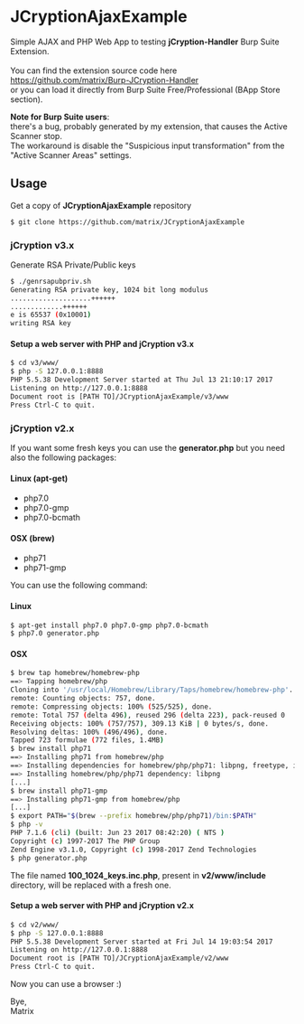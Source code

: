 # JCryptionAjaxExample
Simple AJAX and PHP Web App to testing **jCryption-Handler** Burp Suite Extension.
<br>
<br>
You can find the extension source code here
<br>
https://github.com/matrix/Burp-JCryption-Handler
<br>
or you can load it directly from Burp Suite Free/Professional (BApp Store section).

**Note for Burp Suite users**:
<br>
there's a bug, probably generated by my extension, that causes the Active Scanner stop.
<br>
The workaround is disable the "Suspicious input transformation" from the "Active Scanner Areas" settings.

## Usage
Get a copy of **JCryptionAjaxExample** repository
```sh
$ git clone https://github.com/matrix/JCryptionAjaxExample
```

### jCryption v3.x
Generate RSA Private/Public keys 
```sh
$ ./genrsapubpriv.sh
Generating RSA private key, 1024 bit long modulus
....................++++++
.............++++++
e is 65537 (0x10001)
writing RSA key
```
#### Setup a web server with PHP and jCryption v3.x
```sh
$ cd v3/www/
$ php -S 127.0.0.1:8888
PHP 5.5.38 Development Server started at Thu Jul 13 21:10:17 2017
Listening on http://127.0.0.1:8888
Document root is [PATH TO]/JCryptionAjaxExample/v3/www
Press Ctrl-C to quit.
```

### jCryption v2.x
If you want some fresh keys you can use the **generator.php** but you need also the following packages:
#### Linux (apt-get)
- php7.0
- php7.0-gmp
- php7.0-bcmath
#### OSX (brew)
- php71
- php71-gmp

You can use the following command:
#### Linux
```sh
$ apt-get install php7.0 php7.0-gmp php7.0-bcmath
$ php7.0 generator.php
```
#### OSX
```sh
$ brew tap homebrew/homebrew-php
==> Tapping homebrew/php
Cloning into '/usr/local/Homebrew/Library/Taps/homebrew/homebrew-php'...
remote: Counting objects: 757, done.
remote: Compressing objects: 100% (525/525), done.
remote: Total 757 (delta 496), reused 296 (delta 223), pack-reused 0
Receiving objects: 100% (757/757), 309.13 KiB | 0 bytes/s, done.
Resolving deltas: 100% (496/496), done.
Tapped 723 formulae (772 files, 1.4MB)
$ brew install php71
==> Installing php71 from homebrew/php
==> Installing dependencies for homebrew/php/php71: libpng, freetype, icu4c, jpeg, unixodbc
==> Installing homebrew/php/php71 dependency: libpng
[...]
$ brew install php71-gmp
==> Installing php71-gmp from homebrew/php
[...]
$ export PATH="$(brew --prefix homebrew/php/php71)/bin:$PATH"
$ php -v
PHP 7.1.6 (cli) (built: Jun 23 2017 08:42:20) ( NTS )
Copyright (c) 1997-2017 The PHP Group
Zend Engine v3.1.0, Copyright (c) 1998-2017 Zend Technologies
$ php generator.php
```

The file named **100_1024_keys.inc.php**, present in **v2/www/include** directory, will be replaced with a fresh one.

#### Setup a web server with PHP and jCryption v2.x
```sh
$ cd v2/www/
$ php -S 127.0.0.1:8888
PHP 5.5.38 Development Server started at Fri Jul 14 19:03:54 2017
Listening on http://127.0.0.1:8888
Document root is [PATH TO]/JCryptionAjaxExample/v2/www
Press Ctrl-C to quit.
```

Now you can use a browser :)

Bye,
<br>
Matrix
